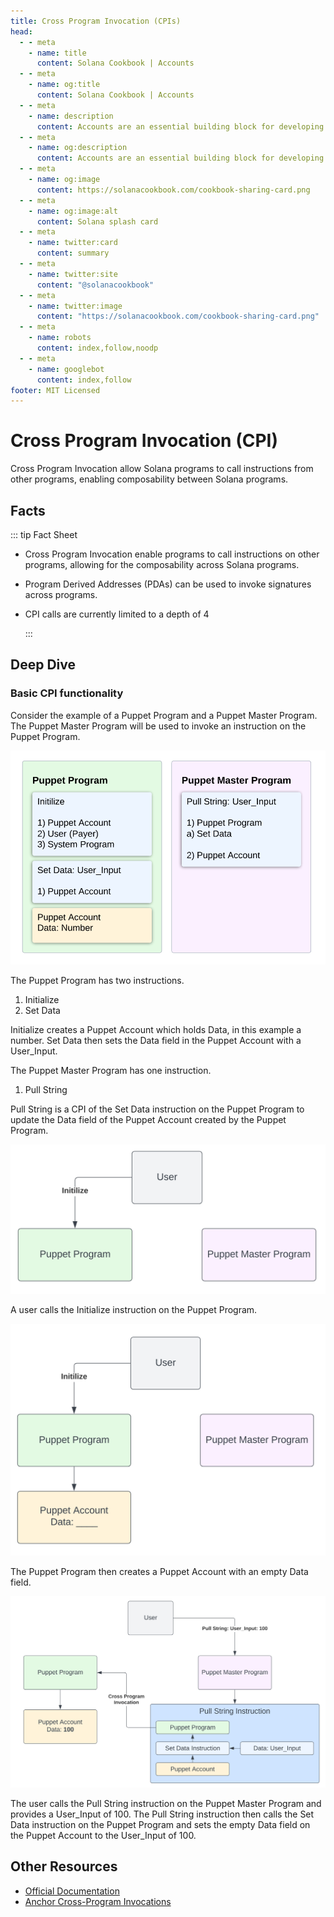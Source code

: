 ```yaml
---
title: Cross Program Invocation (CPIs)
head:
  - - meta
    - name: title
      content: Solana Cookbook | Accounts
  - - meta
    - name: og:title
      content: Solana Cookbook | Accounts
  - - meta
    - name: description
      content: Accounts are an essential building block for developing on Solana. Learn about Accounts and more Core Concepts at The Solana cookbook.
  - - meta
    - name: og:description
      content: Accounts are an essential building block for developing on Solana. Learn about Accounts and more Core Concepts at The Solana cookbook.
  - - meta
    - name: og:image
      content: https://solanacookbook.com/cookbook-sharing-card.png
  - - meta
    - name: og:image:alt
      content: Solana splash card
  - - meta
    - name: twitter:card
      content: summary
  - - meta
    - name: twitter:site
      content: "@solanacookbook"
  - - meta
    - name: twitter:image
      content: "https://solanacookbook.com/cookbook-sharing-card.png"
  - - meta
    - name: robots
      content: index,follow,noodp
  - - meta
    - name: googlebot
      content: index,follow
footer: MIT Licensed
---
```


# Cross Program Invocation (CPI)

Cross Program Invocation allow Solana programs to call instructions from other programs, enabling composability between Solana programs.

## Facts

::: tip Fact Sheet

- Cross Program Invocation enable programs to call instructions on other programs, allowing for the composability across Solana programs.
- Program Derived Addresses (PDAs) can be used to invoke signatures across programs.
- CPI calls are currently limited to a depth of 4

  :::

## Deep Dive

### Basic CPI functionality

Consider the example of a Puppet Program and a Puppet Master Program. The Puppet Master Program will be used to invoke an instruction on the Puppet Program.

![Puppet and Puppet Master Programs](./cpi_1.png)

The Puppet Program has two instructions.

1. Initialize
2. Set Data

Initialize creates a Puppet Account which holds Data, in this example a number. Set Data then sets the Data field in the Puppet Account with a User_Input.

The Puppet Master Program has one instruction.

1. Pull String

Pull String is a CPI of the Set Data instruction on the Puppet Program to update the Data field of the Puppet Account created by the Puppet Program.

![User Call Initialize Function](./cpi_2.png)

A user calls the Initialize instruction on the Puppet Program.

![Puppet Program creates Puppet Account](./cpi_3.png)

The Puppet Program then creates a Puppet Account with an empty Data field.

![User Calls Pull String Function](./cpi_4.png)

The user calls the Pull String instruction on the Puppet Master Program and provides a User_Input of 100. The Pull String instruction then calls the Set Data instruction on the Puppet Program and sets the empty Data field on the Puppet Account to the User_Input of 100.

## Other Resources

- [Official Documentation](https://docs.solana.com/developing/programming-model/calling-between-programs)
- [Anchor Cross-Program Invocations](https://book.anchor-lang.com/chapter_3/CPIs.html)
